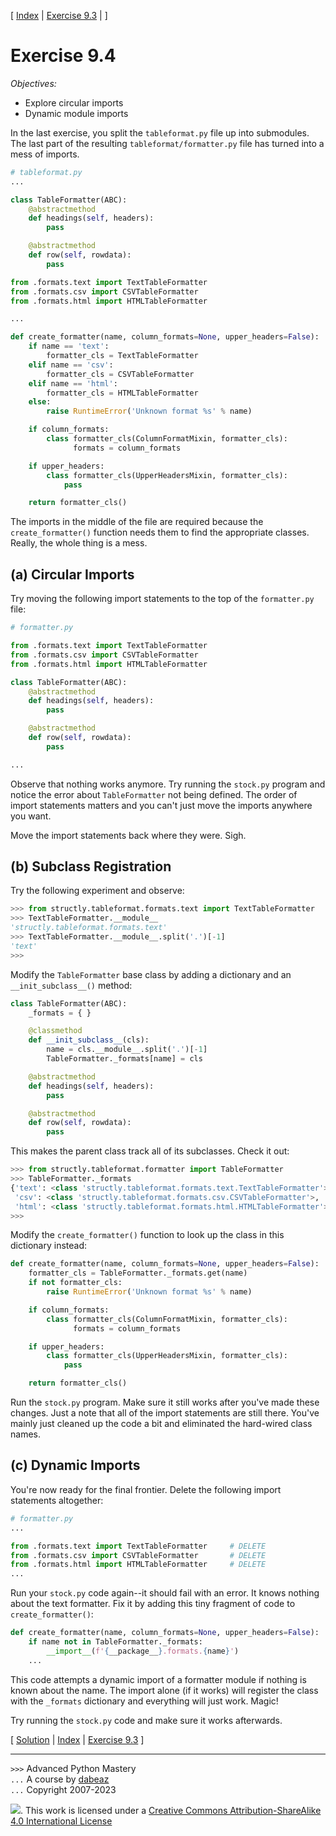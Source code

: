 \[ [Index](index.md) | [Exercise 9.3](ex9_3.md) | []() \]

# Exercise 9.4

*Objectives:*

- Explore circular imports
- Dynamic module imports

In the last exercise, you split the `tableformat.py` file up into submodules.
The last part of the resulting `tableformat/formatter.py` file has turned into a mess of imports.

```python
# tableformat.py
...

class TableFormatter(ABC):
    @abstractmethod
    def headings(self, headers):
        pass

    @abstractmethod
    def row(self, rowdata):
        pass

from .formats.text import TextTableFormatter
from .formats.csv import CSVTableFormatter
from .formats.html import HTMLTableFormatter

...

def create_formatter(name, column_formats=None, upper_headers=False):
    if name == 'text':
        formatter_cls = TextTableFormatter
    elif name == 'csv':
        formatter_cls = CSVTableFormatter
    elif name == 'html':
        formatter_cls = HTMLTableFormatter
    else:
        raise RuntimeError('Unknown format %s' % name)

    if column_formats:
        class formatter_cls(ColumnFormatMixin, formatter_cls):
              formats = column_formats

    if upper_headers:
        class formatter_cls(UpperHeadersMixin, formatter_cls):
            pass

    return formatter_cls()
```

The imports in the middle of the file are required because the `create_formatter()`
function needs them to find the appropriate classes.   Really, the whole thing is a mess.

## (a) Circular Imports

Try moving the following import statements to the top of the `formatter.py` file:

```python
# formatter.py

from .formats.text import TextTableFormatter
from .formats.csv import CSVTableFormatter
from .formats.html import HTMLTableFormatter

class TableFormatter(ABC):
    @abstractmethod
    def headings(self, headers):
        pass

    @abstractmethod
    def row(self, rowdata):
        pass

...
```

Observe that nothing works anymore.  Try running the `stock.py` program and
notice the error about `TableFormatter` not being defined.   The order
of import statements matters and you can't just move the imports anywhere
you want.

Move the import statements back where they were.  Sigh.

## (b) Subclass Registration

Try the following experiment and observe:

```python
>>> from structly.tableformat.formats.text import TextTableFormatter
>>> TextTableFormatter.__module__
'structly.tableformat.formats.text'
>>> TextTableFormatter.__module__.split('.')[-1]
'text'
>>>
```

Modify the `TableFormatter` base class by adding a dictionary and an
`__init_subclass__()` method:

```python
class TableFormatter(ABC):
    _formats = { }

    @classmethod
    def __init_subclass__(cls):
        name = cls.__module__.split('.')[-1]
        TableFormatter._formats[name] = cls

    @abstractmethod
    def headings(self, headers):
        pass

    @abstractmethod
    def row(self, rowdata):
        pass
```

This makes the parent class track all of its subclasses.  Check it out:

```python
>>> from structly.tableformat.formatter import TableFormatter
>>> TableFormatter._formats
{'text': <class 'structly.tableformat.formats.text.TextTableFormatter'>, 
 'csv': <class 'structly.tableformat.formats.csv.CSVTableFormatter'>, 
 'html': <class 'structly.tableformat.formats.html.HTMLTableFormatter'>}
>>>
```

Modify the `create_formatter()` function to look up the class in this dictionary
instead:

```python
def create_formatter(name, column_formats=None, upper_headers=False):
    formatter_cls = TableFormatter._formats.get(name)
    if not formatter_cls:
        raise RuntimeError('Unknown format %s' % name)

    if column_formats:
        class formatter_cls(ColumnFormatMixin, formatter_cls):
              formats = column_formats

    if upper_headers:
        class formatter_cls(UpperHeadersMixin, formatter_cls):
            pass

    return formatter_cls()
```

Run the `stock.py` program.  Make sure it still works after you've made these changes.
Just a note that all of the import statements are still there.  You've mainly
just cleaned up the code a bit and eliminated the hard-wired class names.

## (c) Dynamic Imports

You're now ready for the final frontier.   Delete the following import statements
altogether:

```python
# formatter.py
...

from .formats.text import TextTableFormatter     # DELETE
from .formats.csv import CSVTableFormatter       # DELETE
from .formats.html import HTMLTableFormatter     # DELETE
...
```

Run your `stock.py` code again--it should fail with an error. It knows nothing about the
text formatter.  Fix it by adding this tiny fragment of code to `create_formatter()`:

```python
def create_formatter(name, column_formats=None, upper_headers=False):
    if name not in TableFormatter._formats:
        __import__(f'{__package__}.formats.{name}')
    ...
```

This code attempts a dynamic import of a formatter module if nothing is known about the
name.   The import alone (if it works) will register the class with the `_formats` 
dictionary and everything will just work.   Magic!

Try running the `stock.py` code and make sure it works afterwards.

\[ [Solution](soln9_4.md) | [Index](index.md) | [Exercise 9.3](ex9_3.md) \]

----
`>>>` Advanced Python Mastery  
`...` A course by [dabeaz](https://www.dabeaz.com)  
`...` Copyright 2007-2023  

![](https://i.creativecommons.org/l/by-sa/4.0/88x31.png). This work is licensed under a [Creative Commons Attribution-ShareAlike 4.0 International License](http://creativecommons.org/licenses/by-sa/4.0/)
